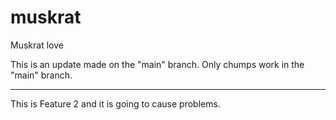 # muskrat
Muskrat love

This is an update made on the "main" branch. Only chumps work in the "main" branch.

---

This is Feature 2 and it is going to cause problems.